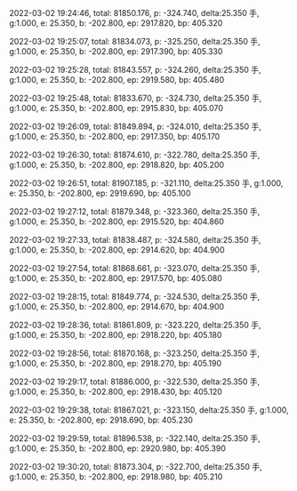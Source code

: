 2022-03-02 19:24:46, total: 81850.176, p: -324.740, delta:25.350 手, g:1.000, e: 25.350, b: -202.800, ep: 2917.820, bp: 405.320

2022-03-02 19:25:07, total: 81834.073, p: -325.250, delta:25.350 手, g:1.000, e: 25.350, b: -202.800, ep: 2917.390, bp: 405.330

2022-03-02 19:25:28, total: 81843.557, p: -324.260, delta:25.350 手, g:1.000, e: 25.350, b: -202.800, ep: 2919.580, bp: 405.480

2022-03-02 19:25:48, total: 81833.670, p: -324.730, delta:25.350 手, g:1.000, e: 25.350, b: -202.800, ep: 2915.830, bp: 405.070

2022-03-02 19:26:09, total: 81849.894, p: -324.010, delta:25.350 手, g:1.000, e: 25.350, b: -202.800, ep: 2917.350, bp: 405.170

2022-03-02 19:26:30, total: 81874.610, p: -322.780, delta:25.350 手, g:1.000, e: 25.350, b: -202.800, ep: 2918.820, bp: 405.200

2022-03-02 19:26:51, total: 81907.185, p: -321.110, delta:25.350 手, g:1.000, e: 25.350, b: -202.800, ep: 2919.690, bp: 405.100

2022-03-02 19:27:12, total: 81879.348, p: -323.360, delta:25.350 手, g:1.000, e: 25.350, b: -202.800, ep: 2915.520, bp: 404.860

2022-03-02 19:27:33, total: 81838.487, p: -324.580, delta:25.350 手, g:1.000, e: 25.350, b: -202.800, ep: 2914.620, bp: 404.900

2022-03-02 19:27:54, total: 81868.661, p: -323.070, delta:25.350 手, g:1.000, e: 25.350, b: -202.800, ep: 2917.570, bp: 405.080

2022-03-02 19:28:15, total: 81849.774, p: -324.530, delta:25.350 手, g:1.000, e: 25.350, b: -202.800, ep: 2914.670, bp: 404.900

2022-03-02 19:28:36, total: 81861.809, p: -323.220, delta:25.350 手, g:1.000, e: 25.350, b: -202.800, ep: 2918.220, bp: 405.180

2022-03-02 19:28:56, total: 81870.168, p: -323.250, delta:25.350 手, g:1.000, e: 25.350, b: -202.800, ep: 2918.270, bp: 405.190

2022-03-02 19:29:17, total: 81886.000, p: -322.530, delta:25.350 手, g:1.000, e: 25.350, b: -202.800, ep: 2918.430, bp: 405.120

2022-03-02 19:29:38, total: 81867.021, p: -323.150, delta:25.350 手, g:1.000, e: 25.350, b: -202.800, ep: 2918.690, bp: 405.230

2022-03-02 19:29:59, total: 81896.538, p: -322.140, delta:25.350 手, g:1.000, e: 25.350, b: -202.800, ep: 2920.980, bp: 405.390

2022-03-02 19:30:20, total: 81873.304, p: -322.700, delta:25.350 手, g:1.000, e: 25.350, b: -202.800, ep: 2918.980, bp: 405.210